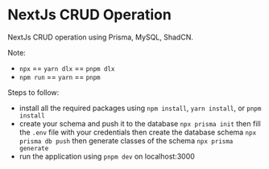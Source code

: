 # NextJs CRUD Operation

NextJs CRUD operation using Prisma, MySQL, ShadCN.

Note:

* `npx` == `yarn dlx` == `pnpm dlx`
* `npm run` == `yarn` == `pnpm`

Steps to follow:

* install all the required packages using `npm install`, `yarn install`, or `pnpm install`
* create your schema and push it to the database
  `npx prisma init`
  then fill the `.env` file with your credentials
  then create the database schema
  `npx prisma db push`
  then generate classes of the schema
  `npx prisma generate`
* run the application using `pnpm dev` on localhost:3000